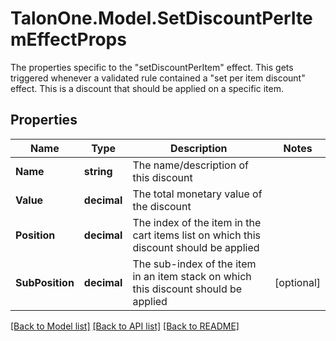# TalonOne.Model.SetDiscountPerItemEffectProps
The properties specific to the \"setDiscountPerItem\" effect. This gets triggered whenever a validated rule contained a \"set per item discount\" effect. This is a discount that should be applied on a specific item.
## Properties

Name | Type | Description | Notes
------------ | ------------- | ------------- | -------------
**Name** | **string** | The name/description of this discount | 
**Value** | **decimal** | The total monetary value of the discount | 
**Position** | **decimal** | The index of the item in the cart items list on which this discount should be applied | 
**SubPosition** | **decimal** | The sub-index of the item in an item stack on which this discount should be applied | [optional] 

[[Back to Model list]](../README.md#documentation-for-models) [[Back to API list]](../README.md#documentation-for-api-endpoints) [[Back to README]](../README.md)

